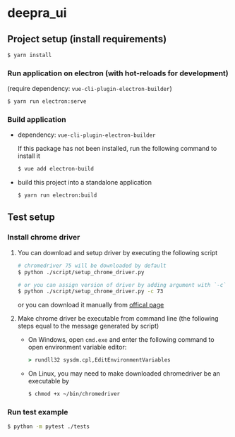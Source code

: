 # deepra_ui

## Project setup (install requirements)
```bash
$ yarn install
```

### Run application on electron (with hot-reloads for development)
(require dependency: `vue-cli-plugin-electron-builder`)
```bash
$ yarn run electron:serve
```

### Build application
- dependency: `vue-cli-plugin-electron-builder`

    If this package has not been installed, run the following command to install it
    ```bash
    $ vue add electron-build
    ```

- build this project into a standalone application
    ```bash
    $ yarn run electron:build
    ```

## Test setup
### Install chrome driver
1. You can download and setup driver by executing the following script

    ```bash
    # chromedriver 75 will be downloaded by default
    $ python ./script/setup_chrome_driver.py

    # or you can assign version of driver by adding argument with `-c`
    $ python ./script/setup_chrome_driver.py -c 73
    ```
    or you can download it manually from [offical page](http://chromedriver.chromium.org/downloads)

2. Make chrome driver be executable from command line (the following steps equal to the message generated by script)

    - On Windows, open `cmd.exe` and enter the following command to open environment variable editor:

        ```bat
        > rundll32 sysdm.cpl,EditEnvironmentVariables
        ```

    - On Linux, you may need to make downloaded chromedriver be an executable by

        ```bash
        $ chmod +x ~/bin/chromedriver
        ```

### Run test example
```bash
$ python -m pytest ./tests
```
